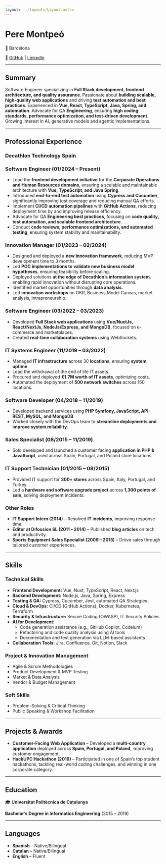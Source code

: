 ```yaml
---
layout: ../layouts/Layout.astro
---
```

# **Pere Montpeó**

📍 Barcelona

🔗 [GitHub](https://github.com/pmontp19) | [LinkedIn](https://linkedin.com/in/perem)

---

## **Summary**

Software Engineer specializing in **Full Stack development, frontend architecture, and quality assurance**. Passionate about **building scalable, high-quality web applications** and driving **test automation and best practices**. Experienced in **Vue, React, TypeScript, Java, Spring, and automation**. Advocate for QA **Engineering**, ensuring **high coding standards, performance optimization, and test-driven development**. Growing interest in AI, generative models and agentic implementations.

---

## **Professional Experience**

### **Decathlon Technology Spain**

### **Software Engineer (01/2024 – Present)**

- Lead the **frontend development initiative** for the **Corporate Operations and Human Resources domains**, ensuring a scalable and maintainable architecture with **Vue, TypeScript, and Java Spring**.
- Introduced **end-to-end test automation** using **Cypress and Cucumber**, significantly improving test coverage and reducing manual QA efforts.
- Implement **CI/CD automation pipelines** with **GitHub Actions**, reducing deployment time by and improving release efficiency.
- Advocate for QA **Engineering best practices**, focusing on **code quality, test automation, and scalable frontend architecture**.
- Conduct **code reviews, performance optimizations, and automated testing**, ensuring system stability and maintainability.

### **Innovation Manager (01/2023 – 02/2024)**

- Designed and deployed a **new innovation framework**, reducing MVP development time to 3 months.
- Led **POC implementations to validate new business model hypotheses**, ensuring feasibility before scaling.
- Deployed solutions **at the edge of Decathlon’s information system**, enabling rapid innovation without disrupting core operations.
- Identified market opportunities through **data analysis.**
- Led **innovation workshops** on OKR, Business Model Canvas, market analysis, intrapreneurship.

### **Software Engineer (03/2022 – 03/2023)**

- Developed **Full Stack web applications** using **Vue/NuxtJs, React/NextJs, NodeJs/Express, and MongoDB,** focused on e-commerce and marketplaces.
- Created **real-time collaboration systems** using WebSockets.

### **IT Systems Engineer (11/2019 – 03/2022)**

- Managed **IT infrastructure** across 30 **locations**, ensuring **system uptime**.
- Lead the withdrawal of the end of life IT assets.
- Procured and deployed **€1.7M worth of IT assets**, optimizing costs.
- Automated the deployment of **500 network switches** across 150 locations.

### **Software Developer (04/2018 – 11/2019)**

- Developed backend services using **PHP Symfony, JavaScript, API-REST, MySQL, and MongoDB**.
- Worked closely with the DevOps team to **streamline deployments and improve system reliability**.

### **Sales Specialist (08/2015 – 11/2019)**

- Solo developed and launched a customer facing **application in PHP & JavaScript**, used across Spain, Portugal, and Poland store locations.

### IT Support Technician (01/2015 – 08/2015)

- Provided IT support for **300+ stores** across Spain, Italy, Portugal, and Turkey.
- Led a **hardware and software upgrade project** across **1,300 points of sale**, solving deployment incidents.

### **Other Roles**

- **IT Support Intern (2014)** – Resolved **IT incidents**, improving response time.
- **Editor at Difoosion SL (2011 – 2014)** – Published **blog articles** on tech and productivity.
- **Sports Equipment Sales Specialist (2009 – 2015)** – Drove sales through tailored customer experiences.

---

## **Skills**

### **Technical Skills**

- **Frontend Development:** Vue, Nuxt, TypeScript, React, Next.js
- **Backend Development:** Node.js, Java, Spring, Express
- **Testing & QA:** Cypress, Cucumber, Jest, automated QA Strategies
- **Cloud & DevOps:** CI/CD (GitHub Actions), Docker, Kubernetes, Terraform
- **Security & Infrastructure:** Secure Coding (OWASP), IT Security Policies
- **AI for Development:**
    - Code generation assistance (e.g., GitHub Copilot, Codeium)
    - Refactoring and code quality analysis using AI tools
    - Documentation and test generation via LLM-based assistants
- **Collaboration Tools:** Jira, Confluence, Git, Notion, Slack

### **Project & Innovation Management**

- Agile & Scrum Methodologies
- Product Development & MVP Testing
- Market & Data Analysis
- Vendor & Budget Management

### **Soft Skills**

- Problem-Solving & Critical Thinking
- Public Speaking & Workshop Facilitation

---

## **Projects & Awards**

- **Customer-Facing Web Application** – Developed a **multi-country application** deployed across **Spain, Portugal, and Poland**, improving customer engagement.
- **HackUPC Hackathon (2019)** – Participated in one of Spain’s top student hackathons, tackling real-world coding challenges, and winning in one corporate category.

---

## **Education**

🎓 **Universitat Politècnica de Catalunya**

**Bachelor’s Degree in Informatics Engineering** (2015 – 2019)

---

## **Languages**

- **Spanish** – Native/Bilingual
- **Catalan** – Native/Bilingual
- **English** – Fluent